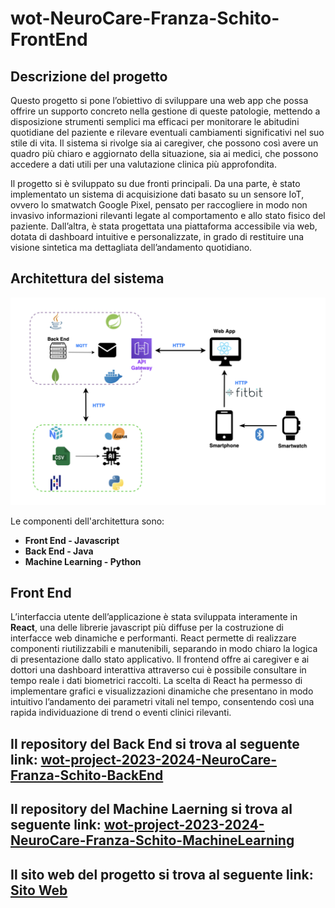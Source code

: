 # wot-NeuroCare-Franza-Schito-FrontEnd

## Descrizione del progetto

Questo progetto si pone l’obiettivo di sviluppare una web app che possa offrire un supporto concreto nella gestione di queste patologie, mettendo a disposizione strumenti semplici ma efficaci per monitorare le abitudini quotidiane del paziente e rilevare eventuali cambiamenti significativi nel suo stile di vita. Il sistema si rivolge sia ai caregiver, che possono così avere un quadro più chiaro e aggiornato della situazione, sia ai medici, che possono accedere a dati utili per una valutazione clinica più approfondita.

Il progetto si è sviluppato su due fronti principali. Da una parte, è stato implementato un sistema di acquisizione dati basato su un sensore IoT, ovvero lo smatwatch Google Pixel, pensato per raccogliere in modo non invasivo informazioni rilevanti legate al comportamento e allo stato fisico del paziente. Dall’altra, è stata progettata una piattaforma accessibile via web, dotata di dashboard intuitive e personalizzate, in grado di restituire una visione sintetica ma dettagliata dell’andamento quotidiano.

## Architettura del sistema

<div align="center">
  <img src="Architettura.png" alt="Architettura" width="1000"/>
</div>

Le componenti dell'architettura sono:
- **Front End - Javascript** 
- **Back End - Java** 
- **Machine Learning - Python** 
 
## Front End

L’interfaccia utente dell’applicazione è stata sviluppata interamente in  **React**, una delle librerie javascript più diffuse per la costruzione di interfacce web dinamiche e performanti. React permette di realizzare componenti riutilizzabili e manutenibili, separando in modo chiaro la logica di presentazione dallo stato applicativo.
Il frontend offre ai caregiver e ai dottori una dashboard interattiva attraverso cui è possibile consultare in tempo reale i dati biometrici raccolti. La scelta di React ha permesso di implementare grafici e visualizzazioni dinamiche che presentano in modo intuitivo l’andamento dei parametri vitali nel tempo, consentendo così una rapida individuazione di trend o eventi clinici rilevanti.

## Il repository del Back End si trova al seguente link: [wot-project-2023-2024-NeuroCare-Franza-Schito-BackEnd](https://github.com/UniSalento-IDALab-IoTCourse-2023-2024/wot-project-2023-2024-NeuroCare-Franza-Schito-Backend.git)



## Il repository del Machine Laerning si trova al seguente link: [wot-project-2023-2024-NeuroCare-Franza-Schito-MachineLearning](https://github.com/UniSalento-IDALab-IoTCourse-2023-2024/wot-project-2023-2024-NeuroCare-Franza-Schito-MachineLearning.git)

## Il sito web del progetto si trova al seguente link: [Sito Web](https://unisalento-idalab-iotcourse-2023-2024.github.io/wot-project-2023-2024-presentation-Franza-Schito/)
